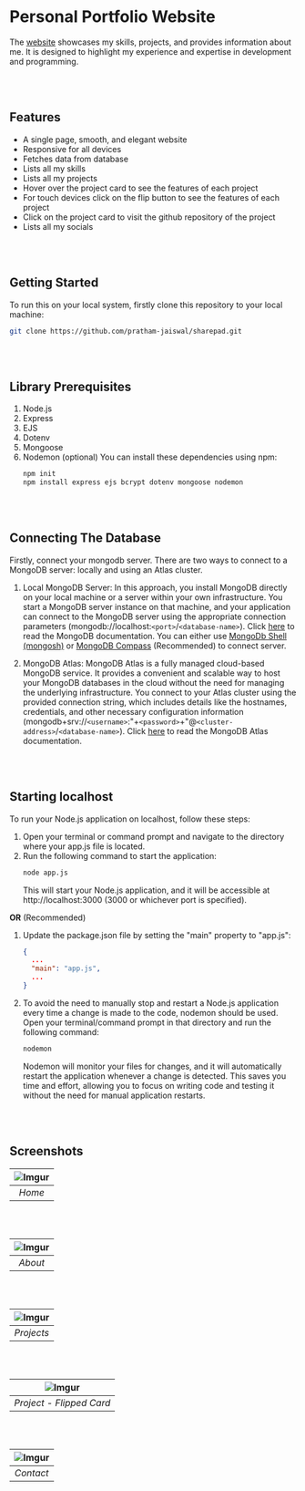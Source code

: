 # Personal Portfolio Website
The [website](https://pratham-jaiswal.onrender.com/) showcases my skills, projects, and provides information about me. It is designed to highlight my experience and expertise in development and programming.

<br/><br/>

## Features
- A single page, smooth, and elegant website
- Responsive for all devices
- Fetches data from database
- Lists all my skills
- Lists all my projects
- Hover over the project card to see the features of each project
- For touch devices click on the flip button to see the features of each project
- Click on the project card to visit the github repository of the project
- Lists all my socials

<br/><br/>

## Getting Started
To run this on your local system, firstly clone this repository to your local machine:
```bash
git clone https://github.com/pratham-jaiswal/sharepad.git
```

<br/><br/>

## Library Prerequisites
1. Node.js
2. Express
3. EJS
4. Dotenv
5. Mongoose
6. Nodemon (optional)
    You can install these dependencies using npm:
    ```bash
    npm init
    npm install express ejs bcrypt dotenv mongoose nodemon
    ```
<br/><br/>

## Connecting The Database
Firstly, connect your mongodb server. There are two ways to connect to a MongoDB server: locally and using an Atlas cluster.
1. Local MongoDB Server: In this approach, you install MongoDB directly on your local machine or a server within your own infrastructure. You start a MongoDB server instance on that machine, and your application can connect to the MongoDB server using the appropriate connection parameters (mongodb://localhost:`<port>`/`<database-name>`). Click [here](https://www.mongodb.com/docs/manual/) to read the MongoDB documentation. You can either use [MongoDb Shell (mongosh)](https://www.mongodb.com/docs/mongodb-shell/) or [MongoDB Compass](https://www.mongodb.com/docs/compass/current/) (Recommended) to connect server.

2. MongoDB Atlas: MongoDB Atlas is a fully managed cloud-based MongoDB service. It provides a convenient and scalable way to host your MongoDB databases in the cloud without the need for managing the underlying infrastructure. You connect to your Atlas cluster using the provided connection string, which includes details like the hostnames, credentials, and other necessary configuration information (mongodb+srv://`<username>`:"+`<password>`+"@`<cluster-address>`/`<database-name>`). Click [here](https://www.mongodb.com/docs/atlas/) to read the MongoDB Atlas documentation.

<br/><br/>

## Starting localhost

To run your Node.js application on localhost, follow these steps:
1. Open your terminal or command prompt and navigate to the directory where your app.js file is located.
2. Run the following command to start the application:
    ```bash
    node app.js
    ```
    This will start your Node.js application, and it will be accessible at http://localhost:3000 (3000 or whichever port is specified).

**OR** (Recommended)

1. Update the package.json file by setting the "main" property to "app.js":
    ```json
    {
      ...
      "main": "app.js",
      ...
    }
    ```

2. To avoid the need to manually stop and restart a Node.js application every time a change is made to the code, nodemon should be used. Open your terminal/command prompt in that directory and run the following command:
    ```bash
    nodemon
    ```
    Nodemon will monitor your files for changes, and it will automatically restart the application whenever a change is detected. This saves you time and effort, allowing you to focus on writing code and testing it without the need for manual application restarts.

<br/><br/>

## Screenshots
| ![Imgur](https://i.imgur.com/2ZphiRY.png) |
|:--:|
| <i>Home</i>|
<br/><br/>

| ![Imgur](https://i.imgur.com/4Tv5mxF.png) |
|:--:|
| <i>About</i>|
<br/><br/>

| ![Imgur](https://i.imgur.com/EuJRYJK.png) |
|:--:|
| <i>Projects</i>|
<br/><br/>

| ![Imgur](https://i.imgur.com/Fg0AWKg.png) |
|:--:|
| <i>Project - Flipped Card</i>|
<br/><br/>

| ![Imgur](https://i.imgur.com/jIJ5hmL.png) |
|:--:|
| <i>Contact</i>|
<br/><br/>
